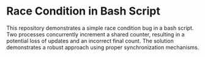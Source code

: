 # Race Condition in Bash Script

This repository demonstrates a simple race condition bug in a bash script.  Two processes concurrently increment a shared counter, resulting in a potential loss of updates and an incorrect final count.  The solution demonstrates a robust approach using proper synchronization mechanisms. 
